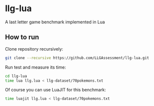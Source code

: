 # llg-lua
A last letter game benchmark implemented in Lua

## How to run
Clone repository recursively:

```bash
git clone --recursive https://github.com/LLGAssessment/llg-lua.git
```

Run test and measure its time:

```bash
cd llg-lua
time lua llg.lua < llg-dataset/70pokemons.txt
```

Of course you can use LuaJIT for this benchmark:

```bash
time luajit llg.lua < llg-dataset/70pokemons.txt
```
